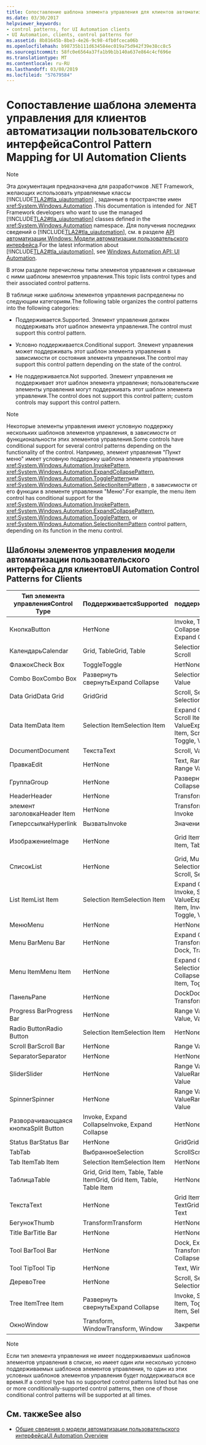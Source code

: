 ```yaml
---
title: Сопоставление шаблона элемента управления для клиентов автоматизации пользовательского интерфейса
ms.date: 03/30/2017
helpviewer_keywords:
- control patterns, for UI Automation clients
- UI Automation, clients, control patterns for
ms.assetid: 8b81645b-8be3-4e26-9c98-4fb0fceca06b
ms.openlocfilehash: b98735b111d634584ec019a75d942f39e38cc8c5
ms.sourcegitcommit: 58fc0e6564a37fa1b9b1b140a637e864c4cf696e
ms.translationtype: MT
ms.contentlocale: ru-RU
ms.lasthandoff: 03/08/2019
ms.locfileid: "57679584"
---
```

# <a name="control-pattern-mapping-for-ui-automation-clients"></a><span data-ttu-id="6508c-102">Сопоставление шаблона элемента управления для клиентов автоматизации пользовательского интерфейса</span><span class="sxs-lookup"><span data-stu-id="6508c-102">Control Pattern Mapping for UI Automation Clients</span></span>
> [!NOTE]
>  <span data-ttu-id="6508c-103">Эта документация предназначена для разработчиков .NET Framework, желающих использовать управляемые классы [!INCLUDE[TLA2#tla_uiautomation](../../../includes/tla2sharptla-uiautomation-md.md)] , заданные в пространстве имен <xref:System.Windows.Automation> .</span><span class="sxs-lookup"><span data-stu-id="6508c-103">This documentation is intended for .NET Framework developers who want to use the managed [!INCLUDE[TLA2#tla_uiautomation](../../../includes/tla2sharptla-uiautomation-md.md)] classes defined in the <xref:System.Windows.Automation> namespace.</span></span> <span data-ttu-id="6508c-104">Для получения последних сведений о [!INCLUDE[TLA2#tla_uiautomation](../../../includes/tla2sharptla-uiautomation-md.md)], см. в разделе [API автоматизации Windows: Модели автоматизации пользовательского интерфейса](https://go.microsoft.com/fwlink/?LinkID=156746).</span><span class="sxs-lookup"><span data-stu-id="6508c-104">For the latest information about [!INCLUDE[TLA2#tla_uiautomation](../../../includes/tla2sharptla-uiautomation-md.md)], see [Windows Automation API: UI Automation](https://go.microsoft.com/fwlink/?LinkID=156746).</span></span>  
  
 <span data-ttu-id="6508c-105">В этом разделе перечислены типы элементов управления и связанные с ними шаблоны элементов управления.</span><span class="sxs-lookup"><span data-stu-id="6508c-105">This topic lists control types and their associated control patterns.</span></span>  
  
 <span data-ttu-id="6508c-106">В таблице ниже шаблоны элементов управления распределены по следующим категориям.</span><span class="sxs-lookup"><span data-stu-id="6508c-106">The following table organizes the control patterns into the following categories:</span></span>  
  
-   <span data-ttu-id="6508c-107">Поддерживается.</span><span class="sxs-lookup"><span data-stu-id="6508c-107">Supported.</span></span> <span data-ttu-id="6508c-108">Элемент управления должен поддерживать этот шаблон элемента управления.</span><span class="sxs-lookup"><span data-stu-id="6508c-108">The control must support this control pattern.</span></span>  
  
-   <span data-ttu-id="6508c-109">Условно поддерживается.</span><span class="sxs-lookup"><span data-stu-id="6508c-109">Conditional support.</span></span> <span data-ttu-id="6508c-110">Элемент управления может поддерживать этот шаблон элемента управления в зависимости от состояния элемента управления.</span><span class="sxs-lookup"><span data-stu-id="6508c-110">The control may support this control pattern depending on the state of the control.</span></span>  
  
-   <span data-ttu-id="6508c-111">Не поддерживается.</span><span class="sxs-lookup"><span data-stu-id="6508c-111">Not supported.</span></span> <span data-ttu-id="6508c-112">Элемент управления не поддерживает этот шаблон элемента управления; пользовательские элементы управления могут поддерживать этот шаблон элемента управления.</span><span class="sxs-lookup"><span data-stu-id="6508c-112">The control does not support this control pattern; custom controls may support this control pattern.</span></span>  
  
> [!NOTE]
>  <span data-ttu-id="6508c-113">Некоторые элементы управления имеют условную поддержку нескольких шаблонов элементов управления, в зависимости от функциональности этих элементов управления.</span><span class="sxs-lookup"><span data-stu-id="6508c-113">Some controls have conditional support for several control patterns depending on the functionality of the control.</span></span> <span data-ttu-id="6508c-114">Например, элемент управления "Пункт меню" имеет условную поддержку шаблона элемента управления <xref:System.Windows.Automation.InvokePattern>, <xref:System.Windows.Automation.ExpandCollapsePattern>, <xref:System.Windows.Automation.TogglePattern>или <xref:System.Windows.Automation.SelectionItemPattern> , в зависимости от его функции в элементе управления "Меню".</span><span class="sxs-lookup"><span data-stu-id="6508c-114">For example, the menu item control has conditional support for the <xref:System.Windows.Automation.InvokePattern>, <xref:System.Windows.Automation.ExpandCollapsePattern>, <xref:System.Windows.Automation.TogglePattern>, or <xref:System.Windows.Automation.SelectionItemPattern> control pattern, depending on its function in the menu control.</span></span>  
  
<a name="control_mapping_clients"></a>   
## <a name="ui-automation-control-patterns-for-clients"></a><span data-ttu-id="6508c-115">Шаблоны элементов управления модели автоматизации пользовательского интерфейса для клиентов</span><span class="sxs-lookup"><span data-stu-id="6508c-115">UI Automation Control Patterns for Clients</span></span>  
  
|<span data-ttu-id="6508c-116">Тип элемента управления</span><span class="sxs-lookup"><span data-stu-id="6508c-116">Control Type</span></span>|<span data-ttu-id="6508c-117">Поддерживается</span><span class="sxs-lookup"><span data-stu-id="6508c-117">Supported</span></span>|<span data-ttu-id="6508c-118">Условно поддерживается</span><span class="sxs-lookup"><span data-stu-id="6508c-118">Conditional Support</span></span>|<span data-ttu-id="6508c-119">Не поддерживается</span><span class="sxs-lookup"><span data-stu-id="6508c-119">Not Supported</span></span>|  
|------------------|---------------|-------------------------|-------------------|  
|<span data-ttu-id="6508c-120">Кнопка</span><span class="sxs-lookup"><span data-stu-id="6508c-120">Button</span></span>|<span data-ttu-id="6508c-121">Нет</span><span class="sxs-lookup"><span data-stu-id="6508c-121">None</span></span>|<span data-ttu-id="6508c-122">Invoke, Toggle, Expand Collapse</span><span class="sxs-lookup"><span data-stu-id="6508c-122">Invoke, Toggle, Expand Collapse</span></span>|<span data-ttu-id="6508c-123">Нет</span><span class="sxs-lookup"><span data-stu-id="6508c-123">None</span></span>|  
|<span data-ttu-id="6508c-124">Календарь</span><span class="sxs-lookup"><span data-stu-id="6508c-124">Calendar</span></span>|<span data-ttu-id="6508c-125">Grid, Table</span><span class="sxs-lookup"><span data-stu-id="6508c-125">Grid, Table</span></span>|<span data-ttu-id="6508c-126">Selection, Scroll</span><span class="sxs-lookup"><span data-stu-id="6508c-126">Selection, Scroll</span></span>|<span data-ttu-id="6508c-127">Значение</span><span class="sxs-lookup"><span data-stu-id="6508c-127">Value</span></span>|  
|<span data-ttu-id="6508c-128">Флажок</span><span class="sxs-lookup"><span data-stu-id="6508c-128">Check Box</span></span>|<span data-ttu-id="6508c-129">Toggle</span><span class="sxs-lookup"><span data-stu-id="6508c-129">Toggle</span></span>|<span data-ttu-id="6508c-130">Нет</span><span class="sxs-lookup"><span data-stu-id="6508c-130">None</span></span>|<span data-ttu-id="6508c-131">Нет</span><span class="sxs-lookup"><span data-stu-id="6508c-131">None</span></span>|  
|<span data-ttu-id="6508c-132">Combo Box</span><span class="sxs-lookup"><span data-stu-id="6508c-132">Combo Box</span></span>|<span data-ttu-id="6508c-133">Развернуть свернуть</span><span class="sxs-lookup"><span data-stu-id="6508c-133">Expand Collapse</span></span>|<span data-ttu-id="6508c-134">Selection, Value</span><span class="sxs-lookup"><span data-stu-id="6508c-134">Selection, Value</span></span>|<span data-ttu-id="6508c-135">Scroll</span><span class="sxs-lookup"><span data-stu-id="6508c-135">Scroll</span></span>|  
|<span data-ttu-id="6508c-136">Data Grid</span><span class="sxs-lookup"><span data-stu-id="6508c-136">Data Grid</span></span>|<span data-ttu-id="6508c-137">Grid</span><span class="sxs-lookup"><span data-stu-id="6508c-137">Grid</span></span>|<span data-ttu-id="6508c-138">Scroll, Selection, Table</span><span class="sxs-lookup"><span data-stu-id="6508c-138">Scroll, Selection, Table</span></span>|<span data-ttu-id="6508c-139">Нет</span><span class="sxs-lookup"><span data-stu-id="6508c-139">None</span></span>|  
|<span data-ttu-id="6508c-140">Data Item</span><span class="sxs-lookup"><span data-stu-id="6508c-140">Data Item</span></span>|<span data-ttu-id="6508c-141">Selection Item</span><span class="sxs-lookup"><span data-stu-id="6508c-141">Selection Item</span></span>|<span data-ttu-id="6508c-142">Expand Collapse, Grid Item, Scroll Item, Table, Toggle, Value</span><span class="sxs-lookup"><span data-stu-id="6508c-142">Expand Collapse, Grid Item, Scroll Item, Table, Toggle, Value</span></span>|<span data-ttu-id="6508c-143">Нет</span><span class="sxs-lookup"><span data-stu-id="6508c-143">None</span></span>|  
|<span data-ttu-id="6508c-144">Document</span><span class="sxs-lookup"><span data-stu-id="6508c-144">Document</span></span>|<span data-ttu-id="6508c-145">Текста</span><span class="sxs-lookup"><span data-stu-id="6508c-145">Text</span></span>|<span data-ttu-id="6508c-146">Scroll, Value</span><span class="sxs-lookup"><span data-stu-id="6508c-146">Scroll, Value</span></span>|<span data-ttu-id="6508c-147">Нет</span><span class="sxs-lookup"><span data-stu-id="6508c-147">None</span></span>|  
|<span data-ttu-id="6508c-148">Правка</span><span class="sxs-lookup"><span data-stu-id="6508c-148">Edit</span></span>|<span data-ttu-id="6508c-149">Нет</span><span class="sxs-lookup"><span data-stu-id="6508c-149">None</span></span>|<span data-ttu-id="6508c-150">Text, Range Value, Value</span><span class="sxs-lookup"><span data-stu-id="6508c-150">Text, Range Value, Value</span></span>|<span data-ttu-id="6508c-151">Нет</span><span class="sxs-lookup"><span data-stu-id="6508c-151">None</span></span>|  
|<span data-ttu-id="6508c-152">Группа</span><span class="sxs-lookup"><span data-stu-id="6508c-152">Group</span></span>|<span data-ttu-id="6508c-153">Нет</span><span class="sxs-lookup"><span data-stu-id="6508c-153">None</span></span>|<span data-ttu-id="6508c-154">Развернуть свернуть</span><span class="sxs-lookup"><span data-stu-id="6508c-154">Expand Collapse</span></span>|<span data-ttu-id="6508c-155">Нет</span><span class="sxs-lookup"><span data-stu-id="6508c-155">None</span></span>|  
|<span data-ttu-id="6508c-156">Header</span><span class="sxs-lookup"><span data-stu-id="6508c-156">Header</span></span>|<span data-ttu-id="6508c-157">Нет</span><span class="sxs-lookup"><span data-stu-id="6508c-157">None</span></span>|<span data-ttu-id="6508c-158">Transform</span><span class="sxs-lookup"><span data-stu-id="6508c-158">Transform</span></span>|<span data-ttu-id="6508c-159">Нет</span><span class="sxs-lookup"><span data-stu-id="6508c-159">None</span></span>|  
|<span data-ttu-id="6508c-160">элемент заголовка</span><span class="sxs-lookup"><span data-stu-id="6508c-160">Header Item</span></span>|<span data-ttu-id="6508c-161">Нет</span><span class="sxs-lookup"><span data-stu-id="6508c-161">None</span></span>|<span data-ttu-id="6508c-162">Transform, Invoke</span><span class="sxs-lookup"><span data-stu-id="6508c-162">Transform, Invoke</span></span>|<span data-ttu-id="6508c-163">Нет</span><span class="sxs-lookup"><span data-stu-id="6508c-163">None</span></span>|  
|<span data-ttu-id="6508c-164">Гиперссылка</span><span class="sxs-lookup"><span data-stu-id="6508c-164">Hyperlink</span></span>|<span data-ttu-id="6508c-165">Вызвать</span><span class="sxs-lookup"><span data-stu-id="6508c-165">Invoke</span></span>|<span data-ttu-id="6508c-166">Значение</span><span class="sxs-lookup"><span data-stu-id="6508c-166">Value</span></span>|<span data-ttu-id="6508c-167">Нет</span><span class="sxs-lookup"><span data-stu-id="6508c-167">None</span></span>|  
|<span data-ttu-id="6508c-168">Изображение</span><span class="sxs-lookup"><span data-stu-id="6508c-168">Image</span></span>|<span data-ttu-id="6508c-169">Нет</span><span class="sxs-lookup"><span data-stu-id="6508c-169">None</span></span>|<span data-ttu-id="6508c-170">Grid Item, Table Item</span><span class="sxs-lookup"><span data-stu-id="6508c-170">Grid Item, Table Item</span></span>|<span data-ttu-id="6508c-171">Invoke, Selection Item</span><span class="sxs-lookup"><span data-stu-id="6508c-171">Invoke, Selection Item</span></span>|  
|<span data-ttu-id="6508c-172">Список</span><span class="sxs-lookup"><span data-stu-id="6508c-172">List</span></span>|<span data-ttu-id="6508c-173">Нет</span><span class="sxs-lookup"><span data-stu-id="6508c-173">None</span></span>|<span data-ttu-id="6508c-174">Grid, Multiple View, Scroll, Selection</span><span class="sxs-lookup"><span data-stu-id="6508c-174">Grid, Multiple View, Scroll, Selection</span></span>|<span data-ttu-id="6508c-175">Таблица</span><span class="sxs-lookup"><span data-stu-id="6508c-175">Table</span></span>|  
|<span data-ttu-id="6508c-176">List Item</span><span class="sxs-lookup"><span data-stu-id="6508c-176">List Item</span></span>|<span data-ttu-id="6508c-177">Selection Item</span><span class="sxs-lookup"><span data-stu-id="6508c-177">Selection Item</span></span>|<span data-ttu-id="6508c-178">Expand Collapse, Grid Item, Invoke, Scroll Item, Toggle, Value</span><span class="sxs-lookup"><span data-stu-id="6508c-178">Expand Collapse, Grid Item, Invoke, Scroll Item, Toggle, Value</span></span>|<span data-ttu-id="6508c-179">Нет</span><span class="sxs-lookup"><span data-stu-id="6508c-179">None</span></span>|  
|<span data-ttu-id="6508c-180">Меню</span><span class="sxs-lookup"><span data-stu-id="6508c-180">Menu</span></span>|<span data-ttu-id="6508c-181">Нет</span><span class="sxs-lookup"><span data-stu-id="6508c-181">None</span></span>|<span data-ttu-id="6508c-182">Нет</span><span class="sxs-lookup"><span data-stu-id="6508c-182">None</span></span>|<span data-ttu-id="6508c-183">Нет</span><span class="sxs-lookup"><span data-stu-id="6508c-183">None</span></span>|  
|<span data-ttu-id="6508c-184">Menu Bar</span><span class="sxs-lookup"><span data-stu-id="6508c-184">Menu Bar</span></span>|<span data-ttu-id="6508c-185">Нет</span><span class="sxs-lookup"><span data-stu-id="6508c-185">None</span></span>|<span data-ttu-id="6508c-186">Expand Collapse, Dock, Transform</span><span class="sxs-lookup"><span data-stu-id="6508c-186">Expand Collapse, Dock, Transform</span></span>|<span data-ttu-id="6508c-187">Нет</span><span class="sxs-lookup"><span data-stu-id="6508c-187">None</span></span>|  
|<span data-ttu-id="6508c-188">Menu Item</span><span class="sxs-lookup"><span data-stu-id="6508c-188">Menu Item</span></span>|<span data-ttu-id="6508c-189">Нет</span><span class="sxs-lookup"><span data-stu-id="6508c-189">None</span></span>|<span data-ttu-id="6508c-190">Expand Collapse, Invoke, Selection Item, Toggle</span><span class="sxs-lookup"><span data-stu-id="6508c-190">Expand Collapse, Invoke, Selection Item, Toggle</span></span>|<span data-ttu-id="6508c-191">Нет</span><span class="sxs-lookup"><span data-stu-id="6508c-191">None</span></span>|  
|<span data-ttu-id="6508c-192">Панель</span><span class="sxs-lookup"><span data-stu-id="6508c-192">Pane</span></span>|<span data-ttu-id="6508c-193">Нет</span><span class="sxs-lookup"><span data-stu-id="6508c-193">None</span></span>|<span data-ttu-id="6508c-194">Dock</span><span class="sxs-lookup"><span data-stu-id="6508c-194">Dock.</span></span> <span data-ttu-id="6508c-195">Scroll, Transform</span><span class="sxs-lookup"><span data-stu-id="6508c-195">Scroll, Transform</span></span>|<span data-ttu-id="6508c-196">Окно</span><span class="sxs-lookup"><span data-stu-id="6508c-196">Window</span></span>|  
|<span data-ttu-id="6508c-197">Progress Bar</span><span class="sxs-lookup"><span data-stu-id="6508c-197">Progress Bar</span></span>|<span data-ttu-id="6508c-198">Нет</span><span class="sxs-lookup"><span data-stu-id="6508c-198">None</span></span>|<span data-ttu-id="6508c-199">Range Value, Value</span><span class="sxs-lookup"><span data-stu-id="6508c-199">Range Value, Value</span></span>|<span data-ttu-id="6508c-200">Нет</span><span class="sxs-lookup"><span data-stu-id="6508c-200">None</span></span>|  
|<span data-ttu-id="6508c-201">Radio Button</span><span class="sxs-lookup"><span data-stu-id="6508c-201">Radio Button</span></span>|<span data-ttu-id="6508c-202">Selection Item</span><span class="sxs-lookup"><span data-stu-id="6508c-202">Selection Item</span></span>|<span data-ttu-id="6508c-203">Нет</span><span class="sxs-lookup"><span data-stu-id="6508c-203">None</span></span>|<span data-ttu-id="6508c-204">Toggle</span><span class="sxs-lookup"><span data-stu-id="6508c-204">Toggle</span></span>|  
|<span data-ttu-id="6508c-205">Scroll Bar</span><span class="sxs-lookup"><span data-stu-id="6508c-205">Scroll Bar</span></span>|<span data-ttu-id="6508c-206">Нет</span><span class="sxs-lookup"><span data-stu-id="6508c-206">None</span></span>|<span data-ttu-id="6508c-207">Range Value</span><span class="sxs-lookup"><span data-stu-id="6508c-207">Range Value</span></span>|<span data-ttu-id="6508c-208">Scroll</span><span class="sxs-lookup"><span data-stu-id="6508c-208">Scroll</span></span>|  
|<span data-ttu-id="6508c-209">Separator</span><span class="sxs-lookup"><span data-stu-id="6508c-209">Separator</span></span>|<span data-ttu-id="6508c-210">Нет</span><span class="sxs-lookup"><span data-stu-id="6508c-210">None</span></span>|<span data-ttu-id="6508c-211">Нет</span><span class="sxs-lookup"><span data-stu-id="6508c-211">None</span></span>|<span data-ttu-id="6508c-212">Нет</span><span class="sxs-lookup"><span data-stu-id="6508c-212">None</span></span>|  
|<span data-ttu-id="6508c-213">Slider</span><span class="sxs-lookup"><span data-stu-id="6508c-213">Slider</span></span>|<span data-ttu-id="6508c-214">Нет</span><span class="sxs-lookup"><span data-stu-id="6508c-214">None</span></span>|<span data-ttu-id="6508c-215">Range Value, Selection, Value</span><span class="sxs-lookup"><span data-stu-id="6508c-215">Range Value, Selection, Value</span></span>|<span data-ttu-id="6508c-216">Нет</span><span class="sxs-lookup"><span data-stu-id="6508c-216">None</span></span>|  
|<span data-ttu-id="6508c-217">Spinner</span><span class="sxs-lookup"><span data-stu-id="6508c-217">Spinner</span></span>|<span data-ttu-id="6508c-218">Нет</span><span class="sxs-lookup"><span data-stu-id="6508c-218">None</span></span>|<span data-ttu-id="6508c-219">Range Value, Selection, Value</span><span class="sxs-lookup"><span data-stu-id="6508c-219">Range Value, Selection, Value</span></span>|<span data-ttu-id="6508c-220">Нет</span><span class="sxs-lookup"><span data-stu-id="6508c-220">None</span></span>|  
|<span data-ttu-id="6508c-221">Разворачивающаяся кнопка</span><span class="sxs-lookup"><span data-stu-id="6508c-221">Split Button</span></span>|<span data-ttu-id="6508c-222">Invoke, Expand Collapse</span><span class="sxs-lookup"><span data-stu-id="6508c-222">Invoke, Expand Collapse</span></span>|<span data-ttu-id="6508c-223">Нет</span><span class="sxs-lookup"><span data-stu-id="6508c-223">None</span></span>|<span data-ttu-id="6508c-224">Нет</span><span class="sxs-lookup"><span data-stu-id="6508c-224">None</span></span>|  
|<span data-ttu-id="6508c-225">Status Bar</span><span class="sxs-lookup"><span data-stu-id="6508c-225">Status Bar</span></span>|<span data-ttu-id="6508c-226">Нет</span><span class="sxs-lookup"><span data-stu-id="6508c-226">None</span></span>|<span data-ttu-id="6508c-227">Grid</span><span class="sxs-lookup"><span data-stu-id="6508c-227">Grid</span></span>|<span data-ttu-id="6508c-228">Нет</span><span class="sxs-lookup"><span data-stu-id="6508c-228">None</span></span>|  
|<span data-ttu-id="6508c-229">Tab</span><span class="sxs-lookup"><span data-stu-id="6508c-229">Tab</span></span>|<span data-ttu-id="6508c-230">Выбранное</span><span class="sxs-lookup"><span data-stu-id="6508c-230">Selection</span></span>|<span data-ttu-id="6508c-231">Scroll</span><span class="sxs-lookup"><span data-stu-id="6508c-231">Scroll</span></span>|<span data-ttu-id="6508c-232">Нет</span><span class="sxs-lookup"><span data-stu-id="6508c-232">None</span></span>|  
|<span data-ttu-id="6508c-233">Tab Item</span><span class="sxs-lookup"><span data-stu-id="6508c-233">Tab Item</span></span>|<span data-ttu-id="6508c-234">Selection Item</span><span class="sxs-lookup"><span data-stu-id="6508c-234">Selection Item</span></span>|<span data-ttu-id="6508c-235">Нет</span><span class="sxs-lookup"><span data-stu-id="6508c-235">None</span></span>|<span data-ttu-id="6508c-236">Вызвать</span><span class="sxs-lookup"><span data-stu-id="6508c-236">Invoke</span></span>|  
|<span data-ttu-id="6508c-237">Таблица</span><span class="sxs-lookup"><span data-stu-id="6508c-237">Table</span></span>|<span data-ttu-id="6508c-238">Grid, Grid Item, Table, Table Item</span><span class="sxs-lookup"><span data-stu-id="6508c-238">Grid, Grid Item, Table, Table Item</span></span>|<span data-ttu-id="6508c-239">Нет</span><span class="sxs-lookup"><span data-stu-id="6508c-239">None</span></span>|<span data-ttu-id="6508c-240">Нет</span><span class="sxs-lookup"><span data-stu-id="6508c-240">None</span></span>|  
|<span data-ttu-id="6508c-241">Текста</span><span class="sxs-lookup"><span data-stu-id="6508c-241">Text</span></span>|<span data-ttu-id="6508c-242">Нет</span><span class="sxs-lookup"><span data-stu-id="6508c-242">None</span></span>|<span data-ttu-id="6508c-243">Grid Item, Table Item, Text</span><span class="sxs-lookup"><span data-stu-id="6508c-243">Grid Item, Table Item, Text</span></span>|<span data-ttu-id="6508c-244">Значение</span><span class="sxs-lookup"><span data-stu-id="6508c-244">Value</span></span>|  
|<span data-ttu-id="6508c-245">Бегунок</span><span class="sxs-lookup"><span data-stu-id="6508c-245">Thumb</span></span>|<span data-ttu-id="6508c-246">Transform</span><span class="sxs-lookup"><span data-stu-id="6508c-246">Transform</span></span>|<span data-ttu-id="6508c-247">Нет</span><span class="sxs-lookup"><span data-stu-id="6508c-247">None</span></span>|<span data-ttu-id="6508c-248">Нет</span><span class="sxs-lookup"><span data-stu-id="6508c-248">None</span></span>|  
|<span data-ttu-id="6508c-249">Title Bar</span><span class="sxs-lookup"><span data-stu-id="6508c-249">Title Bar</span></span>|<span data-ttu-id="6508c-250">Нет</span><span class="sxs-lookup"><span data-stu-id="6508c-250">None</span></span>|<span data-ttu-id="6508c-251">Нет</span><span class="sxs-lookup"><span data-stu-id="6508c-251">None</span></span>|<span data-ttu-id="6508c-252">Нет</span><span class="sxs-lookup"><span data-stu-id="6508c-252">None</span></span>|  
|<span data-ttu-id="6508c-253">Tool Bar</span><span class="sxs-lookup"><span data-stu-id="6508c-253">Tool Bar</span></span>|<span data-ttu-id="6508c-254">Нет</span><span class="sxs-lookup"><span data-stu-id="6508c-254">None</span></span>|<span data-ttu-id="6508c-255">Dock, Expand Collapse, Transform</span><span class="sxs-lookup"><span data-stu-id="6508c-255">Dock, Expand Collapse, Transform</span></span>|<span data-ttu-id="6508c-256">Нет</span><span class="sxs-lookup"><span data-stu-id="6508c-256">None</span></span>|  
|<span data-ttu-id="6508c-257">Tool Tip</span><span class="sxs-lookup"><span data-stu-id="6508c-257">Tool Tip</span></span>|<span data-ttu-id="6508c-258">Нет</span><span class="sxs-lookup"><span data-stu-id="6508c-258">None</span></span>|<span data-ttu-id="6508c-259">Text, Window</span><span class="sxs-lookup"><span data-stu-id="6508c-259">Text, Window</span></span>|<span data-ttu-id="6508c-260">Нет</span><span class="sxs-lookup"><span data-stu-id="6508c-260">None</span></span>|  
|<span data-ttu-id="6508c-261">Дерево</span><span class="sxs-lookup"><span data-stu-id="6508c-261">Tree</span></span>|<span data-ttu-id="6508c-262">Нет</span><span class="sxs-lookup"><span data-stu-id="6508c-262">None</span></span>|<span data-ttu-id="6508c-263">Scroll, Selection</span><span class="sxs-lookup"><span data-stu-id="6508c-263">Scroll, Selection</span></span>|<span data-ttu-id="6508c-264">Нет</span><span class="sxs-lookup"><span data-stu-id="6508c-264">None</span></span>|  
|<span data-ttu-id="6508c-265">Tree Item</span><span class="sxs-lookup"><span data-stu-id="6508c-265">Tree Item</span></span>|<span data-ttu-id="6508c-266">Развернуть свернуть</span><span class="sxs-lookup"><span data-stu-id="6508c-266">Expand Collapse</span></span>|<span data-ttu-id="6508c-267">Invoke, Scroll Item, Selection Item, Toggle</span><span class="sxs-lookup"><span data-stu-id="6508c-267">Invoke, Scroll Item, Selection Item, Toggle</span></span>|<span data-ttu-id="6508c-268">Нет</span><span class="sxs-lookup"><span data-stu-id="6508c-268">None</span></span>|  
|<span data-ttu-id="6508c-269">Окно</span><span class="sxs-lookup"><span data-stu-id="6508c-269">Window</span></span>|<span data-ttu-id="6508c-270">Transform, Window</span><span class="sxs-lookup"><span data-stu-id="6508c-270">Transform, Window</span></span>|<span data-ttu-id="6508c-271">Закрепить</span><span class="sxs-lookup"><span data-stu-id="6508c-271">Dock</span></span>|<span data-ttu-id="6508c-272">Нет</span><span class="sxs-lookup"><span data-stu-id="6508c-272">None</span></span>|  
  
> [!NOTE]
>  <span data-ttu-id="6508c-273">Если тип элемента управления не имеет поддерживаемых шаблонов элементов управления в списке, но имеет один или несколько условно поддерживаемых шаблонов элементов управления, то один из этих условных шаблонов элементов управления будет поддерживаться все время.</span><span class="sxs-lookup"><span data-stu-id="6508c-273">If a control type has no supported control patterns listed but has one or more conditionally-supported control patterns, then one of those conditional control patterns will be supported at all times.</span></span>  
  
## <a name="see-also"></a><span data-ttu-id="6508c-274">См. также</span><span class="sxs-lookup"><span data-stu-id="6508c-274">See also</span></span>
- [<span data-ttu-id="6508c-275">Общие сведения о модели автоматизации пользовательского интерфейса</span><span class="sxs-lookup"><span data-stu-id="6508c-275">UI Automation Overview</span></span>](../../../docs/framework/ui-automation/ui-automation-overview.md)
